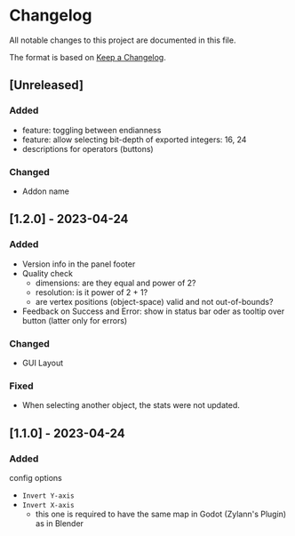 # Changelog

All notable changes to this project are documented in this file.

The format is based on [Keep a Changelog](https://keepachangelog.com/en/1.0.0/).


## [Unreleased]

### Added

* feature: toggling between endianness
* feature: allow selecting bit-depth of exported integers: 16, 24
* descriptions for operators (buttons)


### Changed

* Addon name


## [1.2.0] - 2023-04-24

### Added

* Version info in the panel footer
* Quality check
  * dimensions: are they equal and power of 2?
  * resolution: is it power of 2 + 1?
  * are vertex positions (object-space) valid and not out-of-bounds?
* Feedback on Success and Error: show in status bar oder as tooltip over button (latter only for errors)


### Changed

* GUI Layout


### Fixed

* When selecting another object, the stats were not updated.


## [1.1.0] - 2023-04-24

### Added

config options
* `Invert Y-axis`
* `Invert X-axis`
  * this one is required to have the same map in Godot (Zylann's Plugin) as in Blender
